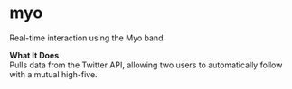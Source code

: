 # myo

Real-time interaction using the Myo band 

**What It Does**  
  Pulls data from the Twitter API, allowing two users to automatically follow with a mutual high-five. 

